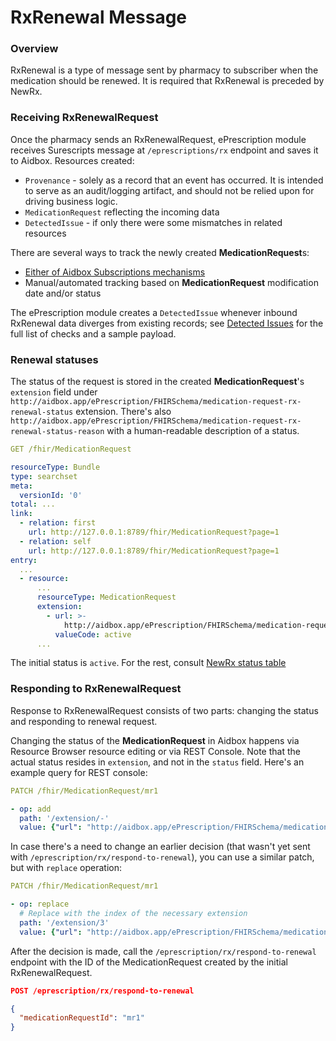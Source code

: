 # RxRenewal Message

### Overview

RxRenewal is a type of message sent by pharmacy to subscriber when the medication should be renewed.
It is required that RxRenewal is preceded by NewRx.

### Receiving RxRenewalRequest

Once the pharmacy sends an RxRenewalRequest, ePrescription module receives Surescripts message at `/eprescriptions/rx` endpoint and saves it to Aidbox.
Resources created:
- `Provenance` - solely as a record that an event has occurred.
It is intended to serve as an audit/logging artifact, and should not be relied upon for driving business logic.
- `MedicationRequest` reflecting the incoming data
- `DetectedIssue` - if only there were some mismatches in related resources

There are several ways to track the newly created **MedicationRequest**s:
- [Either of Aidbox Subscriptions mechanisms](../../topic-based-subscriptions/README.md)
- Manual/automated tracking based on **MedicationRequest** modification date and/or status

The ePrescription module creates a `DetectedIssue` whenever inbound RxRenewal data diverges from existing records; see [Detected Issues](./detected-issue.md) for the full list of checks and a sample payload.

### Renewal statuses

The status of the request is stored in the created **MedicationRequest**'s `extension` field under `http://aidbox.app/ePrescription/FHIRSchema/medication-request-rx-renewal-status` extension.
There's also `http://aidbox.app/ePrescription/FHIRSchema/medication-request-rx-renewal-status-reason` with a human-readable description of a status.

```yaml
GET /fhir/MedicationRequest

resourceType: Bundle
type: searchset
meta:
  versionId: '0'
total: ...
link:
  - relation: first
    url: http://127.0.0.1:8789/fhir/MedicationRequest?page=1
  - relation: self
    url: http://127.0.0.1:8789/fhir/MedicationRequest?page=1
entry:
  ...
  - resource:
      ...
      resourceType: MedicationRequest
      extension:
        - url: >-
            http://aidbox.app/ePrescription/FHIRSchema/medication-request-rx-renewal-status
          valueCode: active
      ...
```

The initial status is `active`. For the rest, consult [NewRx status table](./newrx-message.md)

### Responding to RxRenewalRequest

Response to RxRenewalRequest consists of two parts: changing the status and responding to renewal request.

Changing the status of the **MedicationRequest** in Aidbox happens via Resource Browser resource editing or via REST Console. Note that the actual status resides in `extension`, and not in the `status` field. Here's an example query for REST console:

```yaml
PATCH /fhir/MedicationRequest/mr1

- op: add
  path: '/extension/-'
  value: {"url": "http://aidbox.app/ePrescription/FHIRSchema/medication-request-rx-renewal-decision", "valueCode": "approved"}
```

In case there's a need to change an earlier decision (that wasn't yet sent with `/eprescription/rx/respond-to-renewal`), you can use a similar patch, but with `replace` operation:

```yaml
PATCH /fhir/MedicationRequest/mr1

- op: replace
  # Replace with the index of the necessary extension
  path: '/extension/3'
  value: {"url": "http://aidbox.app/ePrescription/FHIRSchema/medication-request-rx-renewal-decision", "valueCode": "denied"}
```

After the decision is made, call the `/eprescription/rx/respond-to-renewal` endpoint with the ID of the MedicationRequest created by the initial RxRenewalRequest.
```json
POST /eprescription/rx/respond-to-renewal

{
  "medicationRequestId": "mr1"
}
```

